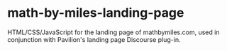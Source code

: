 # math-by-miles-landing-page
HTML/CSS/JavaScript for the landing page of mathbymiles.com, used in conjunction with Pavilion's landing page Discourse plug-in.
